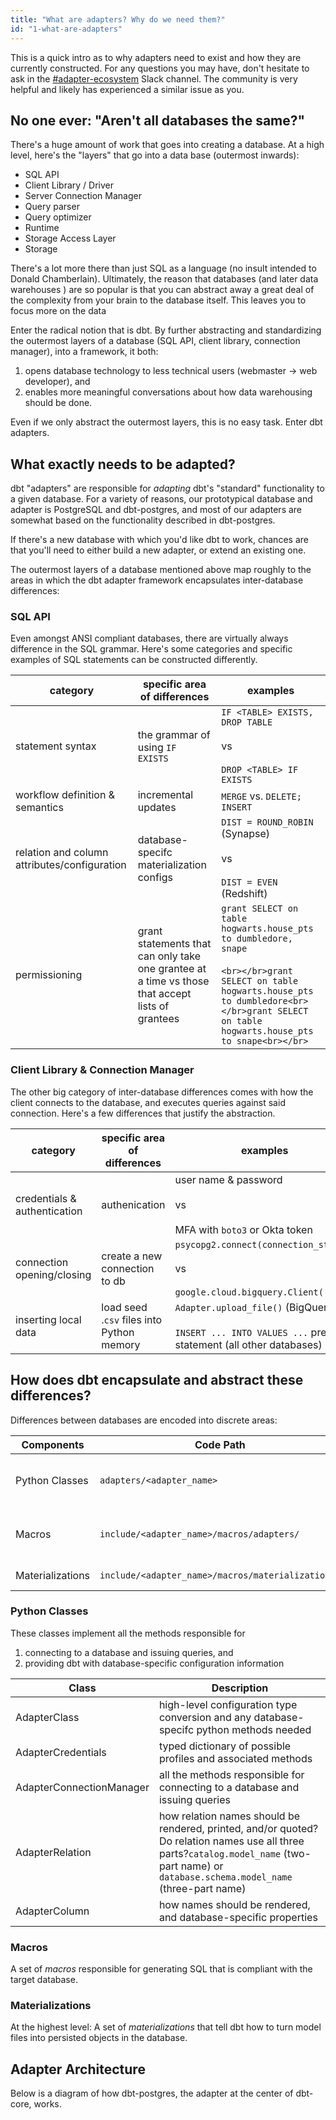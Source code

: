 ```yaml
---
title: "What are adapters? Why do we need them?"
id: "1-what-are-adapters"
---
```


This is a quick intro as to why adapters need to exist and how they are currently constructed. For any questions you may have, don't hesitate to ask in the [#adapter-ecosystem](https://getdbt.slack.com/archives/C030A0UF5LM) Slack channel. The community is very helpful and likely has experienced a similar issue as you.

## No one ever: "Aren't all databases the same?"

There's a huge amount of work that goes into creating a database. At a high level, here's the "layers" that go into a data base (outermost inwards):
- SQL API
- Client Library / Driver
- Server Connection Manager
- Query parser
- Query optimizer
- Runtime
- Storage Access Layer
- Storage

There's a lot more there than just SQL as a language (no insult intended to Donald Chamberlain). Ultimately, the reason that databases (and later data warehouses ) are so popular is that you can abstract away a great deal of the complexity from your brain to the database itself. This leaves you to focus more on the data

Enter the radical notion that is dbt. By further abstracting and standardizing the outermost layers of a database (SQL API, client library, connection manager), into a framework, it both:
1. opens database technology to less technical users (webmaster -> web developer), and
2. enables more meaningful conversations about how data warehousing should be done.

Even if we only abstract the outermost layers, this is no easy task. Enter dbt adapters.

## What exactly needs to be adapted?

dbt "adapters" are responsible for _adapting_ dbt's "standard" functionality to a given database. For a variety of reasons, our prototypical database and adapter is PostgreSQL and dbt-postgres, and most of our adapters are somewhat based on the functionality described in dbt-postgres.

 If there's a new database with which you'd like dbt to work, chances are that you'll need to either build a new adapter, or extend an existing one.

The outermost layers of a database mentioned above map roughly to the areas in which the dbt adapter framework encapsulates inter-database differences:

### SQL API

Even amongst ANSI compliant databases, there are virtually always difference in the SQL grammar. Here's some categories and specific examples of SQL statements can be constructed differently.


| category                                     | specific area of differences                                                                     | examples                                                                                                                                                                                           |
|----------------------------------------------|--------------------------------------------------------------------------------------------------|----------------------------------------------------------------------------------------------------------------------------------------------------------------------------------------------------|
| statement syntax                             | the grammar of using `IF EXISTS`                                                                 | `IF <TABLE> EXISTS, DROP TABLE`<br></br>vs<br></br>`DROP <TABLE> IF EXISTS`                                                                                                                                  |
| workflow definition & semantics              | incremental updates                                                                              | `MERGE` vs. `DELETE; INSERT`                                                                                                                                                                       |
| relation and column attributes/configuration | database-specifc materialization configs           | `DIST = ROUND_ROBIN` (Synapse)<br></br>vs<br></br>`DIST = EVEN` (Redshift)                                                                                                                                   |
| permissioning                                | grant statements that can only take one grantee at a time vs those that accept lists of grantees | `grant SELECT on table hogwarts.house_pts to dumbledore, snape` <br></br> ```<br></br>grant SELECT on table hogwarts.house_pts to dumbledore<br></br>grant SELECT on table hogwarts.house_pts to snape<br></br>``` |

### Client Library & Connection Manager

The other big category of inter-database differences comes with how the client connects to the database, and executes queries against said connection. Here's a few differences that justify the abstraction.

| category                     | specific area of differences              | examples                                                                                                    |
|------------------------------|-------------------------------------------|-------------------------------------------------------------------------------------------------------------|
| credentials & authentication | authenication                             | user name & password<br></br>vs<br></br>MFA with `boto3` or Okta token                                                |
| connection opening/closing   | create a new connection to db             | `psycopg2.connect(connection_string)`<br></br>vs<br></br>`google.cloud.bigquery.Client( ... )`                        |
| inserting local data         | load seed .`csv` files into Python memory | `Adapter.upload_file()` (BigQuery)<br></br>`INSERT ... INTO VALUES ...` prepared statement (all other databases) |


## How does dbt encapsulate and abstract these differences?

Differences between databases are encoded into discrete areas:

| Components       | Code Path                                         | Function                                                                      |
|------------------|---------------------------------------------------|-------------------------------------------------------------------------------|
| Python Classes   | `adapters/<adapter_name>`                         | Configuration (See above [Python classes](##python classes)                   |
| Macros           | `include/<adapter_name>/macros/adapters/`         | SQL API & statement syntax (e.g. how to create schema, how to get table info) |
| Materializations | `include/<adapter_name>/macros/materializations/` | table/view/snapshot/ workflow definitions                                     |
 

### Python Classes

These classes implement all the methods responsible for
1. connecting to a database and issuing queries, and
2. providing dbt with database-specific configuration information 

| Class                    | Description                                                                                                                                                                                 |
|--------------------------|---------------------------------------------------------------------------------------------------------------------------------------------------------------------------------------------|
| AdapterClass             | high-level configuration type conversion and any database-specifc python methods needed                                                                                                     |
| AdapterCredentials       | typed dictionary of possible profiles and associated methods                                                                                                                                |
| AdapterConnectionManager | all the methods responsible for connecting to a database and issuing queries                                                                                                                |
| AdapterRelation          | how relation names should be rendered, printed, and/or quoted? Do relation names use all three parts?`catalog.model_name` (two-part name) or `database.schema.model_name` (three-part name) |
| AdapterColumn            | how names should be rendered, and database-specific properties                                                                                                                              |

### Macros

A set of *macros* responsible for generating SQL that is compliant with the target database.

### Materializations

At the highest level: A set of *<Term id="materialization">materializations</Term>* that tell dbt how to turn model files into persisted objects in the database.

## Adapter Architecture


Below is a diagram of how dbt-postgres, the adapter at the center of dbt-core, works.

<Lightbox src="/img/adapter-guide/adapter architecture - postgres.png" title="adapter architecture diagram"/>